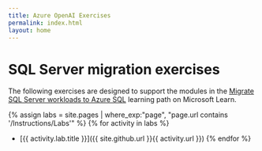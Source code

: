 ```yaml
---
title: Azure OpenAI Exercises
permalink: index.html
layout: home
---
```


# SQL Server migration exercises

The following exercises are designed to support the modules in the [Migrate SQL Server workloads to Azure SQL](https://learn.microsoft.com/training/paths/migrate-sql-workloads-azure/) learning path on Microsoft Learn.

{% assign labs = site.pages | where_exp:"page", "page.url contains '/Instructions/Labs'" %}
{% for activity in labs  %}
- [{{ activity.lab.title }}]({{ site.github.url }}{{ activity.url }})
{% endfor %}
